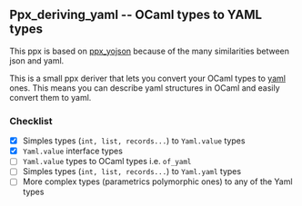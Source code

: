 ## Ppx_deriving_yaml -- OCaml types to YAML types 

This ppx is based on [ppx_yojson](https://github.com/NathanReb/ppx_yojson) because of the many similarities between json and yaml.

This is a small ppx deriver that lets you convert your OCaml types to [yaml](https://github.com/avsm/ocaml-yaml) ones. This means you can describe yaml structures in OCaml and easily convert them to yaml.


### Checklist 

- [x] Simples types (`int, list, records...`) to `Yaml.value` types
- [x] `Yaml.value` interface types 
- [ ] `Yaml.value` types to OCaml types i.e. `of_yaml` 
- [ ] Simples types (`int, list, records...`) to `Yaml.yaml` types
- [ ] More complex types (parametrics polymorphic ones) to any of the Yaml types 